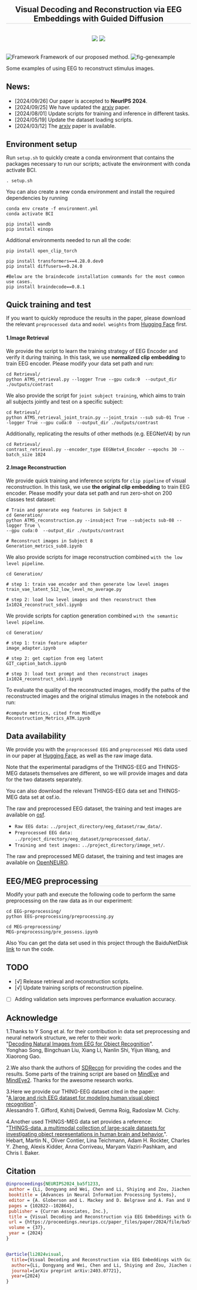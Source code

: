 <div align="center">

<h2 style="border-bottom: 1px solid lightgray;">Visual Decoding and Reconstruction via EEG Embeddings with Guided Diffusion</h2>

<!-- Badges and Links Section -->
<div style="display: flex; align-items: center; justify-content: center;">

<p align="center">
  <a href="#">
  <p align="center">
    <a href='https://arxiv.org/pdf/2403.07721'><img src='http://img.shields.io/badge/Paper-arxiv.2403.07721-B31B1B.svg'></a>
    <a href='https://huggingface.co/datasets/LidongYang/EEG_Image_decode/tree/main'><img src='https://img.shields.io/badge/EEG Image decode-%F0%9F%A4%97%20Hugging%20Face-blue'></a>
  </p>
</p>


</div>

<br/>

</div>

<!-- 
<img src="bs=16_test_acc.png" alt="Framework" style="max-width: 90%; height: auto;"/> -->
<!-- 
<img src="test_acc.png" alt="Framework" style="max-width: 90%; height: auto;"/> -->

<!-- As the training epochs increases, the test set accuracy of different methods. (Top: batchsize is 16. Bottom: batchsize is 1024) -->

<!-- 
<img src="temporal_analysis.png" alt="Framework" style="max-width: 90%; height: auto;"/>
Examples of growing window image reconstruction with 5 different random seeds. -->


<img src="fig-framework.png" alt="Framework" style="max-width: 100%; height: auto;"/>
Framework of our proposed method.




<!--  -->
<img src="fig-genexample.png" alt="fig-genexample" style="max-width: 90%; height: auto;"/>  

Some examples of using EEG to reconstruct stimulus images.


## News:
- [2024/09/26] Our paper is accepted to **NeurIPS 2024**.
- [2024/09/25] We have updated the [arxiv](https://arxiv.org/abs/2403.07721) paper.
- [2024/08/01] Update scripts for training and inference in different tasks.
- [2024/05/19] Update the dataset loading scripts.
- [2024/03/12] The [arxiv](https://arxiv.org/abs/2403.07721) paper is available.


<!-- ## Environment setup -->
<h2 style="border-bottom: 1px solid lightgray; margin-bottom: 5px;">Environment setup</h2>

Run ``setup.sh`` to quickly create a conda environment that contains the packages necessary to run our scripts; activate the environment with conda activate BCI.




```
. setup.sh
```
You can also create a new conda environment and install the required dependencies by running
```
conda env create -f environment.yml
conda activate BCI

pip install wandb
pip install einops
```
Additional environments needed to run all the code:
```
pip install open_clip_torch

pip install transformers==4.28.0.dev0
pip install diffusers==0.24.0

#Below are the braindecode installation commands for the most common use cases.
pip install braindecode==0.8.1
```
<!-- ## Quick training and test  -->
<h2 style="border-bottom: 1px solid lightgray; margin-bottom: 5px;">Quick training and test</h2>

If you want to quickly reproduce the results in the paper, please download the relevant ``preprocessed data`` and ``model weights`` from [Hugging Face](https://huggingface.co/datasets/LidongYang/EEG_Image_decode) first.
#### 1.Image Retrieval
We provide the script to learn the training strategy of EEG Encoder and verify it during training. In this task, we use **normalized clip embedding** to train EEG encoder. Please modify your data set path and run:
```
cd Retrieval/
python ATMS_retrieval.py --logger True --gpu cuda:0  --output_dir ./outputs/contrast
```
We also provide the script for ``joint subject training``, which aims to train all subjects jointly and test on a specific subject:
```
cd Retrieval/
python ATMS_retrieval_joint_train.py --joint_train --sub sub-01 True --logger True --gpu cuda:0  --output_dir ./outputs/contrast
```

Additionally, replicating the results of other methods (e.g. EEGNetV4) by run
```
cd Retrieval/
contrast_retrieval.py --encoder_type EEGNetv4_Encoder --epochs 30 --batch_size 1024
```

#### 2.Image Reconstruction
We provide quick training and inference scripts for ``clip pipeline`` of visual reconstruction. In this task, we use **the original clip embedding** to train EEG encoder. Please modify your data set path and run zero-shot on 200 classes test dataset:
```
# Train and generate eeg features in Subject 8
cd Generation/
python ATMS_reconstruction.py --insubject True --subjects sub-08 --logger True \
--gpu cuda:0  --output_dir ./outputs/contrast
```

```
# Reconstruct images in Subject 8
Generation_metrics_sub8.ipynb
```

We also provide scripts for image reconstruction combined ``with the low level pipeline``.
```
cd Generation/

# step 1: train vae encoder and then generate low level images
train_vae_latent_512_low_level_no_average.py

# step 2: load low level images and then reconstruct them
1x1024_reconstruct_sdxl.ipynb
```


We provide scripts for caption generation combined ``with the semantic level pipeline``.
```
cd Generation/

# step 1: train feature adapter
image_adapter.ipynb

# step 2: get caption from eeg latent
GIT_caption_batch.ipynb

# step 3: load text prompt and then reconstruct images
1x1024_reconstruct_sdxl.ipynb
```

To evaluate the quality of the reconstructed images, modify the paths of the reconstructed images and the original stimulus images in the notebook and run:
```
#compute metrics, cited from MindEye
Reconstruction_Metrics_ATM.ipynb
```

<!-- ## Data availability -->
<h2 style="border-bottom: 1px solid lightgray; margin-bottom: 5px;">Data availability</h2>

We provide you with the ``preprocessed EEG`` and ``preprocessed MEG`` data used in our paper at [Hugging Face](https://huggingface.co/datasets/LidongYang/EEG_Image_decode), as well as the raw image data.


Note that the experimental paradigms of the THINGS-EEG and THINGS-MEG datasets themselves are different, so we will provide images and data for the two datasets separately.

You can also download the relevant THINGS-EEG data set and THINGS-MEG data set at osf.io.

The raw and preprocessed EEG dataset, the training and test images are available on [osf](https://osf.io/3jk45/).
- ``Raw EEG data:`` `../project_directory/eeg_dataset/raw_data/`.
- ``Preprocessed EEG data:`` `../project_directory/eeg_dataset/preprocessed_data/`.
- ``Training and test images:`` `../project_directory/image_set/`.


The raw and preprocessed MEG dataset, the training and test images are available on [OpenNEURO](https://openneuro.org/datasets/ds004212/versions/2.0.0).





<!-- ## EEG/MEG preprocessing -->
<h2 style="border-bottom: 1px solid lightgray; margin-bottom: 5px;">EEG/MEG preprocessing</h2>


Modify your path and execute the following code to perform the same preprocessing on the raw data as in our experiment:
```
cd EEG-preprocessing/
python EEG-preprocessing/preprocessing.py
```

```
cd MEG-preprocessing/
MEG-preprocessing/pre_possess.ipynb
```
Also You can get the data set used in this project through the BaiduNetDisk [link](https://pan.baidu.com/s/1-1hgpoi4nereLVqE4ylE_g?pwd=nid5) to run the code.

## TODO
- [√] Release retrieval and reconstruction scripts.
- [√] Update training scripts of reconstruction pipeline.
- [ ] Adding validation sets improves performance evaluation accuracy.



<!-- ## Acknowledge -->
<h2 style="border-bottom: 1px solid lightgray; margin-bottom: 5px;">Acknowledge</h2>

1.Thanks to Y Song et al. for their contribution in data set preprocessing and neural network structure, we refer to their work:</br>"[Decoding Natural Images from EEG for Object Recognition](https://arxiv.org/pdf/2308.13234.pdf)".</br> Yonghao Song, Bingchuan Liu, Xiang Li, Nanlin Shi, Yijun Wang, and Xiaorong Gao. 

2.We also thank the authors of [SDRecon](https://github.com/yu-takagi/StableDiffusionReconstruction) for providing the codes and the results. Some parts of the training script are based on [MindEye](https://medarc-ai.github.io/mindeye/) and [MindEye2](https://github.com/MedARC-AI/MindEyeV2). Thanks for the awesome research works.

3.Here we provide our THING-EEG dataset cited in the paper:</br>"[A large and rich EEG dataset for modeling human visual object recognition](https://www.sciencedirect.com/science/article/pii/S1053811922008758?via%3Dihub)".</br>
Alessandro T. Gifford, Kshitij Dwivedi, Gemma Roig, Radoslaw M. Cichy.


4.Another used THINGS-MEG data set provides a reference:</br>"[THINGS-data, a multimodal collection of large-scale datasets for investigating object representations in human brain and behavior.](https://elifesciences.org/articles/82580.pdf)".</br> Hebart, Martin N., Oliver Contier, Lina Teichmann, Adam H. Rockter, Charles Y. Zheng, Alexis Kidder, Anna Corriveau, Maryam Vaziri-Pashkam, and Chris I. Baker.



<!-- ## Citation -->
<h2 style="border-bottom: 1px solid lightgray; margin-bottom: 5px;">Citation</h2>

```bibtex
@inproceedings{NEURIPS2024_ba5f1233,
 author = {Li, Dongyang and Wei, Chen and Li, Shiying and Zou, Jiachen and Liu, Quanying},
 booktitle = {Advances in Neural Information Processing Systems},
 editor = {A. Globerson and L. Mackey and D. Belgrave and A. Fan and U. Paquet and J. Tomczak and C. Zhang},
 pages = {102822--102864},
 publisher = {Curran Associates, Inc.},
 title = {Visual Decoding and Reconstruction via EEG Embeddings with Guided Diffusion},
 url = {https://proceedings.neurips.cc/paper_files/paper/2024/file/ba5f1233efa77787ff9ec015877dbd1f-Paper-Conference.pdf},
 volume = {37},
 year = {2024}
}


@article{li2024visual,
  title={Visual Decoding and Reconstruction via EEG Embeddings with Guided Diffusion},
  author={Li, Dongyang and Wei, Chen and Li, Shiying and Zou, Jiachen and Liu, Quanying},
  journal={arXiv preprint arXiv:2403.07721},
  year={2024}
}
```
